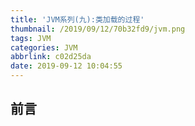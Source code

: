 ```yaml
---
title: 'JVM系列(九):类加载的过程'
thumbnail: /2019/09/12/70b32fd9/jvm.png
tags: JVM
categories: JVM
abbrlink: c02d25da
date: 2019-09-12 10:04:55
---
```


## 前言



<!--More-->

